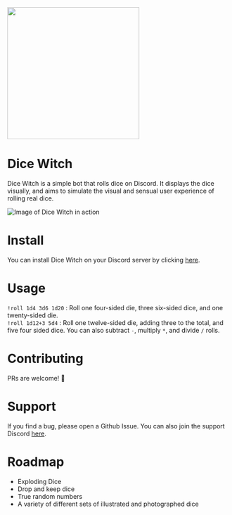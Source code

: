 <img src="https://i.imgur.com/nkNAuhd.png" width="300">  

# Dice Witch

Dice Witch is a simple bot that rolls dice on Discord. It displays the dice visually, and aims to simulate the visual and sensual user experience of rolling real dice.

![Image of Dice Witch in action](https://i.imgur.com/IME5AH7.gif)

# Install

You can install Dice Witch on your Discord server by clicking [here](https://discord.com/api/oauth2/authorize?client_id=808161585876697108&permissions=0&scope=bot).

# Usage

`!roll 1d4 3d6 1d20` : Roll one four-sided die, three six-sided dice, and one twenty-sided die.  
`!roll 1d12+3 5d4` : Roll one twelve-sided die, adding three to the total, and five four sided dice. You can also subtract `-`, multiply `*`, and divide `/` rolls.

# Contributing

PRs are welcome! 🙂

# Support

If you find a bug, please open a Github Issue. You can also join the support Discord [here](https://discord.gg/7FT6VT5x).

# Roadmap

- Exploding Dice
- Drop and keep dice
- True random numbers
- A variety of different sets of illustrated and photographed dice
